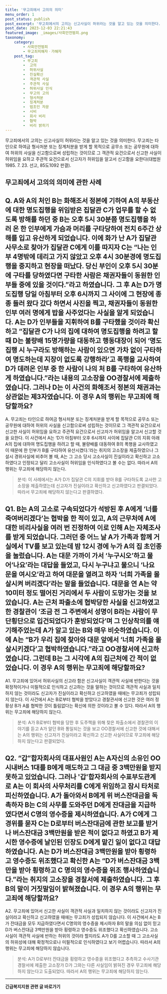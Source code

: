 ```yaml
---
title: '무고죄에서 고의의 의미'
menu_order: 1
post_status: publish
post_excerpt: '무고죄에서의 고의는 신고사실이 허위라는 것을 알고 있는 것을 의미한다. 무고죄는 타인으로 하여금 형사처분 또는 징계처분을 받게 할 목적으로 공무소 또는 공무원에 대하여 허위의 사실을 신고함으로써 성립하는 것이므로 그 객관적 요건으로서 신고한 사실이 허위임을 요하고 주관적 요건으로서 신고자가 허위임을 알고서 신고함을 요한다 대법원 1985. 7. 23. 선고, 85도1092 판결 .'
post_date: 2023-12-03 22:21:43
featured_image: _images/사회안전범죄.png
taxonomy:
    category:
        - 사회안전범죄
        - 무고죄피해자ㆍ가해자
    post_tag:
        - 무고죄
        -  고의
        -  허위사실
        -  진실확신
        -  객관적 사실
        -  주관적 사실
        -  허위사실 인식
        -  무고의 고의
        -  형사처분
        -  징계처분
        -  법조인 자문
        -  시비
        -  회사 비리
        -  협박
        -  비리 밝히기
---
```



무고죄에서의 고의는 신고사실이 허위라는 것을 알고 있는 것을 의미한다. 무고죄는 타인으로 하여금 형사처분 또는 징계처분을 받게 할 목적으로 공무소 또는 공무원에 대하여 허위의 사실을 신고함으로써 성립하는 것이므로 그 객관적 요건으로서 신고한 사실이 허위임을 요하고 주관적 요건으로서 신고자가 허위임을 알고서 신고함을 요한다(대법원 1985. 7. 23. 선고, 85도1092 판결).

무고죄에서 고의의 의미에 관한 사례
---

## Q. A와 A의 처인 B는 화해조서 정본에 기하여 A의 부동산에 대한 명도집행을 위임받은 집달관 C가 업무를 할 수 없도록 방해를 하던 중 B는 오후 5시 30분쯤 명도집행을 하러 온 한 인부에게 가슴과 머리를 구타당하여 전치 6주간 상해를 입고 유산하게 되었습니다. 이에 화가 난 A가 집달관 사무소로 찾아가 집달관 C에게 이를 따지자 C는 “나는 인부 4명밖에 데리고 가지 않았고 오후 4시 30분경에 명도집행을 중지하고 현장을 떠났다. 당신 부인이 오후 5시 30분에 구타를 당하였다면 구타한 사람은 채권자들이 동원한 인부들 중에 있을 것이다.”라고 하였습니다. 그 후 A는 D가 명도집행 당일 아침부터 오후 6시까지 그 사이에 그 현장에 종종 들러 왔다 갔다 하면서 사진을 찍고, 채권자들이 동원한 인부 여러 명에게 밥을 사주었다는 사실을 알게 되었습니다. A는 D가 인부들을 지휘하여 B를 구타했을 것이라 확신하고 “집달관 C가 나의 집에 대하여 명도집행을 하려고 할 때 D는 불량배 15명가량을 대동하고 행동대장이 되어 ‘명도집행 시 누구라도 방해하는 사람이 있으면 가차 없이 구타하여 명도하는데 지장이 없도록 강행하라’고 폭행을 교사하여 D가 데려온 인부 중 한 사람이 나의 처 B를 구타하여 유산하게 하였습니다.”라는 내용의 고소장을 OO경찰서에 제출하였습니다. 그러나 D는 이 사건의 화해조서 정본의 채권과는 상관없는 제3자였습니다. 이 경우 A의 행위는 무고죄에 해당할까요?

A. 무고죄는 타인으로 하여금 형사처분 또는 징계처분을 받게 할 목적으로 공무소 또는 공무원에 대하여 허위의 사실을 신고함으로써 성립하는 것이므로 그 객관적 요건으로서 신고한 사실이 허위임을 요하고 주관적 요건으로서 신고자가 허위임을 알고서 신고할 것을 요한다. 이 사건에서 A는 ‘D가 아침부터 오후 6시까지 사이에 집달관 C의 지휘 아래 A의 집에 대하여 명도집행을 하려고 할 때, 불량배를 대동하여 B의 폭행을 교사하였고 이 때문에 한 인부가 B를 구타하여 유산시켰다.’라는 취지의 고소장을 제출하였으나 그 설시 경위사실에 비추어 볼 때, A는 그 고소 당시 고소사실이 진실이라고 확신하고 고소하였다고 인정되고 달리 고소사실이 허위임을 인식하였다고 볼 수는 없다. 따라서 A의 행위는 무고죄에 해당하지 않는다.

>분석: 이 사례에서는 A가 D가 집달관 C의 지휘를 받아 B를 구타하도록 교사한 고소장을 제출하였는데 신고자가 진실이라고 확신하고 신고하였다고 판결되었다. 따라서 무고죄에 해당하지 않는다고 판결하였다.

## Q1. B는 A의 고소로 구속되었다가 석방된 후 A에게 ‘너를 죽여버리겠다’는 협박을 한 적이 있고, A의 근무처에 A에 대한 비리사실을 여러 번 진정하여 이로 인해 A는 자체조사를 받게 되었습니다. 그러던 중 어느 날 A가 가족과 함께 거실에서 TV를 보고 있는데 밤 12시 경에 누가 A의 집 초인종을 눌렀습니다. A는 대문 가까이 가서 ‘누구시오’하고 물어‘나요’라는 대답을 들었고, 다시 누구냐고 물으니 ‘나요 문을 여시오’라고 하여 대문을 열려고 하자 ‘너희 가족을 몰살시켜 버리겠다’라는 말을 들었습니다. 대문을 연 A는 약 10미터 정도 떨어진 거리에서 두 사람이 도망가는 것을 보았습니다. A는 근처 파출소에 협박당한 사실을 신고하였고 한 경찰관이 ‘조금 전 그 주변에서 성명이 B라는 사람이 무단횡단으로 입건되었다가 훈방되었다’며 그 인상착의를 얘기해주었는데 A가 알고 있는 B와 매우 비슷하였습니다. 이에 A는 “B가 우리 집에 찾아와 대문 앞에서 ‘너희 가족을 몰살시키겠다’고 협박하였습니다.”라고 OO경찰서에 신고하였습니다. 그런데 B는 그 시각에 A의 집근처에 간 적이 없었습니다. 이 경우 A의 행위는 무고죄에 해당할까요?

A1.  무고죄에 있어서 허위사실의 신고라 함은 신고사실이 객관적 사실에 반한다는 것을 확정적이거나 미필적으로 인식하고 신고하는 것을 말하는 것이므로 객관적 사실과 일치하지 않는 것이라도 신고자가 진실이라고 확신하고 신고하였을 때에는 무고죄가 성립되지 않는다. 이 사건에서 A는 B로부터 협박을 받았다고 경찰관서에 신고한 것은 여러 정황상 B가 A를 협박한 것이 틀림없다는 확신에 의한 것이라고 볼 수 있다. 따라서 A의 행위는 무고죄에 해당하지 않는다.

>분석: A가 B로부터 협박을 당한 후 도주책을 위해 찾은 파출소에서 경찰관의 이야기를 듣고 A가 알던 B와 통일되는 것을 보고 OO경찰서에 신고한 것에 대해서는 A의 행위는 신고자가 진실이라고 확신하고 신고한 사실이므로 무고죄에 해당하지 않는다고 판결되었다.

## Q2. “갑”합자회사의 대표사원인 A는 A자신의 소유인 OO시내버스 1대를 B에게 매도하고 그 대금 중 3백만원을 받지 못하고 있었습니다. 그러나 '갑'합자회사의 수표부도관계로 A는 이 회사의 사무처리를 C에게 위임하고 잠시 타처로 피신하였습니다.  A가 돌아와서 B에게 위 버스잔대금을 독촉하자 B는 C의 사무를 도와주던 D에게 잔대금을 지급하였다면서 C명의 영수증을 제시하였습니다. A가 C에게 그 경위를 묻자 C는 D로부터 버스잔대금에 관한 보고를 받거나 버스잔대금 3백만원을 받은 적이 없다고 하였고 B가 제시한 영수증에 날인된 인장도 D에게 맡긴 일이 없다고 대답하였습니다. A는 D가 버스잔대금 3백만원을 받아 횡령하고 영수증도 위조했다고 확신한 A는 “D가 버스잔대금 3백만을 받아 횡령하고 C 명의의 영수증을 위조 행사하였습니다.”라는 취지의 고소장을 경찰서에 제출하였습니다. 그 후 B의 말이 거짓말임이 밝혀졌습니다. 이 경우 A의 행위는 무고죄에 해당할까요?

A2. 무고죄에 있어서 신고한 사실이 객관적 사실과 일치하지 않는 것이라도 신고자가 진실이라고 확신하고 신고하였을 때에는 무고죄가 성립되지 않습니다. 이 사건에서 A는 B가 잔대금을 모두 지급하였다면서 C명의의 영수증을 제시하자 B의 말을 의심 없이 믿고 D가 버스잔대금 3백만원을 받아 횡령하고 영수증도 위조했다고 확신하였습니다. 고소사실이 객관적 사실에 반하는 허위의 것이라 할지라도 A가 D를 고소할 때 그 고소사실의 허위성에 대해 확정적으로나 미필적으로 인식하였다고 보기 어렵습니다. 따라서 A의 행위는 무고죄에 해당하지 않습니다.

>분석: A가 D로부터 잔대금을 횡령하고 영수증을 위조했다고 추측하고 수사기관 경찰서에 제출한 고소장가 D가 그와는 다른 사실임이 밝혀진 경우 무고죄에 해당하지 않는다고 도출되었다. 따라서 A의 행위는 무고죄에 해당하지 않는다.
<!-- wp:separator -->
<hr class="wp-block-separator has-alpha-channel-opacity"/>
<!-- /wp:separator -->

<!-- wp:group {"backgroundColor":"base","layout":{"type":"constrained"}} -->
<div class="wp-block-group has-base-background-color has-background"><!-- wp:paragraph {"align":"center","fontSize":"medium"} -->
<p class="has-text-align-center has-large-font-size"><strong>긴급복지지원 관련 글 바로가기</strong></p>
<!-- /wp:paragraph -->


<!-- wp:latest-posts
{"categories":[{"id":15519,"count":19,"description":"","link":"https://uknowlaw.com/category/%ea%b8%b4%ea%b8%89%eb%b3%b5%ec%a7%80%ec%a7%80%ec%9b%90/","name":"긴급복지지원","slug":"긴급복지지원","taxonomy":"category","parent":0,"meta":[],"_links":{"self":[{"href":"https://uknowlaw.com/wp-json/wp/v2/categories/15519"}],"collection":[{"href":"https://uknowlaw.com/wp-json/wp/v2/categories"}],"about":[{"href":"https://uknowlaw.com/wp-json/wp/v2/taxonomies/category"}],"wp:post_type":[{"href":"https://uknowlaw.com/wp-json/wp/v2/posts?categories=15519"}],"curies":[{"name":"wp","href":"https://api.w.org/{rel}","templated":true}]}}],"postsToShow":100,"excerptLength":28,"postLayout":"grid","columns":2,"featuredImageAlign":"left","featuredImageSizeSlug":"large","fontSize":"small"} /--></div>
<!-- /wp:group -->